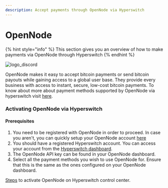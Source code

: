 ```yaml
---
description: Accept payments through OpenNode via Hyperswitch
---
```


# OpenNode

{% hint style="info" %}
This section gives you an overview of how to make payments via OpenNode through Hyperswitch
{% endhint %}

<img src="https://hyperswitchpay.com/icons/homePageIcons/logos/opennodeLogo.svg" alt="logo_discord" data-size="original">



OpenNode makes it easy to accept bitcoin payments or send bitcoin payouts while gaining access to a global user base. They provide every business with access to instant, secure, low-cost bitcoin payments. To know about more about payment methods supported by OpenNode via hyperswitch visit [here](https://hyperswitchpay.com/pm-list).

### Activating OpenNode via Hyperswitch

#### Prerequisites

1. You need to be registered with OpenNode in order to proceed. In case you aren't, you can quickly setup your OpenNode account [here](https://www.opennode.com/)
2. You should have a registered Hyperswitch account. You can access your account from the [Hyperswitch dashboard](https://app.hyperswitchpay.com/).
3. The OpenNode API key can be found in your OpenNode dashboard.
4. Select all the payment methods you wish to use OpenNode for. Ensure that this is the same as the ones configured on your OpenNode dashboard.

[Steps](https://docs.hyperswitchpay.com/hyperswitch-cloud/connectors/activate-connector-on-hyperswitch) to activate OpenNode on Hyperswitch control center.
